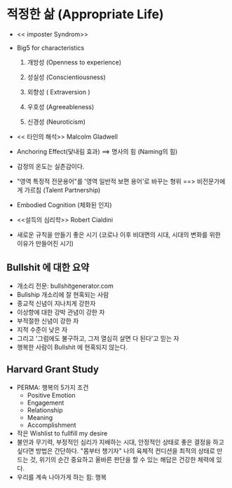 # 적정한 삶 (Appropriate Life)



* << imposter Syndrom>>

* Big5 for characteristics

  1) 개방성 (Openness to experience)

  2) 성실성 (Conscientiousness)

  3) 외향성 ( Extraversion )

  4) 우호성 (Agreeableness)

  5) 신경성 (Neuroticism)

  

*  << 타인의 해석>> Malcolm Gladwell

* Anchoring Effect(닻내림 효과) ==> 명사의 힘 (Naming의 힘)

  

* 감정의 온도는 실존감이다.

  

* "영역 특정적 전문용어"를 '영역 일반적 보편 용어'로 바꾸는 형위 ==> 비전문가에게 가르침 (Talent Partnership)

* Embodied Cognition (체화된 인지)
* <<설득의 심리학>> Robert Cialdini
* 새로운 규칙을 만들기 좋은 시기 (코로나 이후 비대면의 시대, 시대의 변화를 위한 이유가 만들어진 시기)



## Bullshit 에 대한 요약

* 개소리 전문: bullshitgenerator.com
*  Bullship 개소리에 잘 현혹되는 사람
  * 종교적 신념이 지나치게 강한자
  * 이상향에 대한 강박 관념이 강한 자
  * 부적절한 신념이 강한 자
  * 지적 수준이 낮은 자
  * 그리고 '그럼에도 불구하고, 그저 열심히 살면 다 된다'고 믿는 자
* 행복한 사람이 Bullshit 에 현혹되지 않는다.



## Harvard Grant Study

* PERMA: 행복의 5가지 조건
  * Positive Emotion
  * Engagement
  * Relationship
  * Meaning
  * Accomplishment
* 작은 Wishlist to fullfill my desire
* 불안과 무기력, 부정적인 심리가 지배하는 시대, 안정적인 상태로 좋은 결정을 하고 싶다면 방법은 간단하다. "몸부터 챙기자" 나의 육체적 컨디션을 최적의 상태로 만드는 것, 위기의 순간 중요하고 올바른 판단을 할 수 있는 해답은 건강한 체력에 있다.
* 우리를 계속 나아가게 하는 힘: 행복







